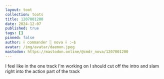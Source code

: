 ```yaml
---
layout: toot
collection: toots
title: 1207001200
date: 2024-12-07
published: true
tags: []
pinned: false
author: ⸸ commander ░ nova ⸸ :~$
avatar: /img/avatar/daemon.jpeg
mastodon: https://mastodon.online/@cmdr_nova/1207001200
---
```


I feel like in the one track I'm working on I should cut off the intro and slam right into the action part of the track
